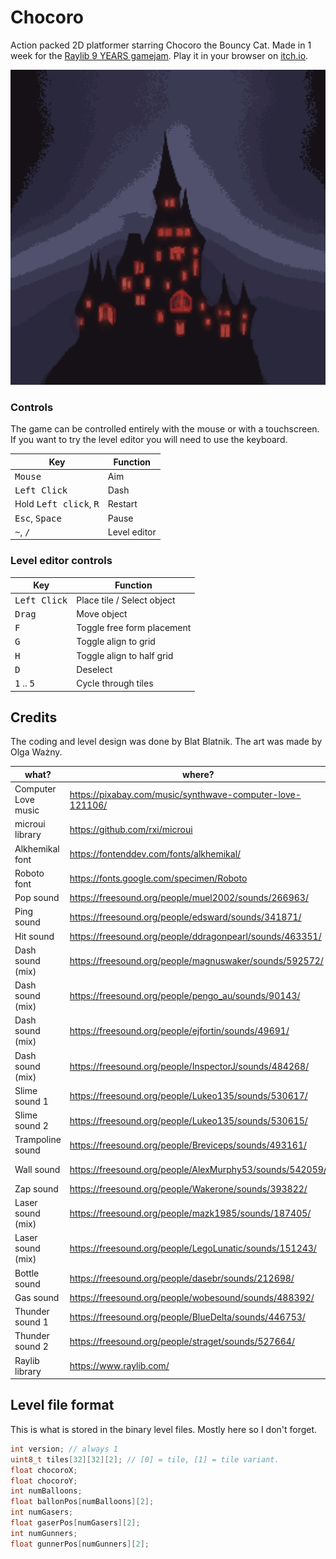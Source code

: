 # Chocoro

Action packed 2D platformer starring Chocoro the Bouncy Cat. Made in 1 week for the [Raylib 9 YEARS gamejam](https://itch.io/jam/raylib-9-years-gamejam). Play it in your browser on [itch.io](https://blatnik.itch.io/chocoro).

<p align="center">
	<img src="./pic/title.gif" alt="Screenshot" width="512"/>
</p>

### Controls

The game can be controlled entirely with the mouse or with a touchscreen. If you want to try the level editor you will need to use the keyboard.

| Key                                      | Function     |
| ---------------------------------------- | ------------ |
| <kbd>Mouse</kbd>                         | Aim          |
| <kbd>Left Click</kbd>                    | Dash         |
| Hold <kbd>Left click</kbd>, <kbd>R</kbd> | Restart      |
| <kbd>Esc</kbd>, <kbd>Space</kbd>         | Pause        |
| <kbd>~</kbd>, <kbd>/</kbd>               | Level editor |

### Level editor controls

| Key                          | Function                   |
| ---------------------------- | -------------------------- |
| <kbd>Left Click</kbd>        | Place tile / Select object |
| <kbd>Drag</kbd>              | Move object                |
| <kbd>F</kbd>                 | Toggle free form placement |
| <kbd>G</kbd>                 | Toggle align to grid       |
| <kbd>H</kbd>                 | Toggle align to half grid  |
| <kbd>D</kbd>                 | Deselect                   |
| <kbd>1</kbd> .. <kbd>5</kbd> | Cycle through tiles        |

## Credits

The coding and level design was done by Blat Blatnik. The art was made by Olga Ważny.

| what?               | where?                                                    | who?                                                         | how?                                                         |
| ------------------- | --------------------------------------------------------- | ------------------------------------------------------------ | ------------------------------------------------------------ |
| Computer Love music | https://pixabay.com/music/synthwave-computer-love-121106/ | [@10270511](https://pixabay.com/users/10270511-10270511/)    | [Pixabay](https://pixabay.com/service/license/)              |
| microui library     | https://github.com/rxi/microui                            | [@rxi](https://github.com/rxi)                               | [MIT](https://github.com/rxi/microui/blob/master/LICENSE)    |
| Alkhemikal font     | https://fontenddev.com/fonts/alkhemikal/                  | [@FontEndDev](https://fontenddev.com/)                       | [CC BY 4.0](https://creativecommons.org/licenses/by/4.0/)    |
| Roboto font         | https://fonts.google.com/specimen/Roboto                  | [Christian Robertson](https://fonts.google.com/?query=Christian+Robertson) | [Apache](https://www.apache.org/licenses/LICENSE-2.0)        |
| Pop sound           | https://freesound.org/people/muel2002/sounds/266963/      | [@muel2002](www.freesound.org/people/muel2002/)              | [CC 0](https://creativecommons.org/publicdomain/zero/1.0/)   |
| Ping sound          | https://freesound.org/people/edsward/sounds/341871/       | [@edsward](https://freesound.org/people/edsward/)            | [CC 0](https://creativecommons.org/publicdomain/zero/1.0/)   |
| Hit sound           | https://freesound.org/people/ddragonpearl/sounds/463351/  | [@ddragonpearl](https://freesound.org/people/ddragonpearl/)  | [CC 0](https://creativecommons.org/publicdomain/zero/1.0/)   |
| Dash sound (mix)    | https://freesound.org/people/magnuswaker/sounds/592572/   | [@magnuswalker](https://freesound.org/people/magnuswaker/)   | [CC 0](https://creativecommons.org/publicdomain/zero/1.0/)   |
| Dash sound (mix)    | https://freesound.org/people/pengo_au/sounds/90143/       | [@pengo_au](https://freesound.org/people/pengo_au/)          | [CC 0](https://creativecommons.org/publicdomain/zero/1.0/)   |
| Dash sound (mix)    | https://freesound.org/people/ejfortin/sounds/49691/       | [@ejfortin](https://freesound.org/people/ejfortin/)          | [CC Sampling +](https://creativecommons.org/licenses/sampling+/1.0/) |
| Dash sound (mix)    | https://freesound.org/people/InspectorJ/sounds/484268/    | [Jonathan Shaw](https://freesound.org/people/InspectorJ/)    | [CC BY 4.0](https://creativecommons.org/licenses/by/4.0/)    |
| Slime sound 1       | https://freesound.org/people/Lukeo135/sounds/530617/      | [@Lukeo135](https://freesound.org/people/Lukeo135/)          | [CC 0](https://creativecommons.org/publicdomain/zero/1.0/)   |
| Slime sound 2       | https://freesound.org/people/Lukeo135/sounds/530615/      | [@Lukeo135](https://freesound.org/people/Lukeo135/)          | [CC 0](https://creativecommons.org/publicdomain/zero/1.0/)   |
| Trampoline sound    | https://freesound.org/people/Breviceps/sounds/493161/     | [@Breviceps](https://freesound.org/people/Breviceps/)        | [CC 0](https://creativecommons.org/publicdomain/zero/1.0/)   |
| Wall sound          | https://freesound.org/people/AlexMurphy53/sounds/542059/  | [@AlexMurphy53](https://freesound.org/people/AlexMurphy53/)  | [CC BY 4.0](https://creativecommons.org/licenses/by/4.0/)    |
| Zap sound           | https://freesound.org/people/Wakerone/sounds/393822/      | [Abilio Salmeron](https://freesound.org/people/Wakerone/)    | [CC 0](https://creativecommons.org/publicdomain/zero/1.0/)   |
| Laser sound (mix)   | https://freesound.org/people/mazk1985/sounds/187405/      | [@mazk1985](https://freesound.org/people/mazk1985/)          | [CC 0](https://creativecommons.org/publicdomain/zero/1.0/)   |
| Laser sound (mix)   | https://freesound.org/people/LegoLunatic/sounds/151243/   | [@LegoLunatic](https://freesound.org/people/LegoLunatic/)    | [CC 0](https://creativecommons.org/publicdomain/zero/1.0/)   |
| Bottle sound        | https://freesound.org/people/dasebr/sounds/212698/        | [@dasebr](https://freesound.org/people/dasebr/)              | [CC 0](https://creativecommons.org/publicdomain/zero/1.0/)   |
| Gas sound           | https://freesound.org/people/wobesound/sounds/488392/     | [@wobesound](https://freesound.org/people/wobesound/)        | [CC 0](https://creativecommons.org/publicdomain/zero/1.0/)   |
| Thunder sound 1     | https://freesound.org/people/BlueDelta/sounds/446753/     | [@BlueDelta](https://freesound.org/people/BlueDelta/)        | [CC 0](https://creativecommons.org/publicdomain/zero/1.0/)   |
| Thunder sound 2     | https://freesound.org/people/straget/sounds/527664/       | [@straget](https://freesound.org/people/straget/)            | [CC BY 4.0](https://creativecommons.org/licenses/by/4.0/)    |
| Raylib library      | https://www.raylib.com/                                   | [Ramon Santamaria](https://itch.io/profile/raysan5)          | [zlib](https://github.com/raysan5/raylib/blob/master/LICENSE) |



## Level file format

This is what is stored in the binary level files. Mostly here so I don't forget.

```c
int version; // always 1
uint8_t tiles[32][32][2]; // [0] = tile, [1] = tile variant.
float chocoroX;
float chocoroY;
int numBalloons;
float ballonPos[numBalloons][2];
int numGasers;
float gaserPos[numGasers][2];
int numGunners;
float gunnerPos[numGunners][2];
```

